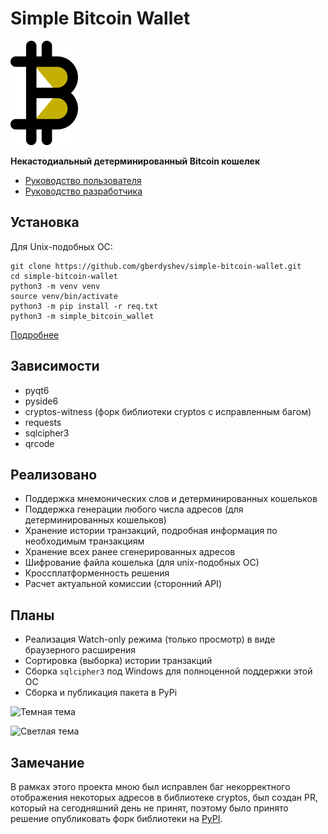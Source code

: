 # Simple Bitcoin Wallet

![Логотип](simple_bitcoin_wallet/resources/logo.png)

**Некастодиальный детерминированный Bitcoin кошелек**

- [Руководство пользователя](./docs/user_guide.md)
- [Руководство разработчика](./docs/developer_guide.md)

## Установка
Для Unix-подобных ОС:

```
git clone https://github.com/gberdyshev/simple-bitcoin-wallet.git
cd simple-bitcoin-wallet
python3 -m venv venv
source venv/bin/activate
python3 -m pip install -r req.txt
python3 -m simple_bitcoin_wallet
```
[Подробнее](./docs/user_guide.md)

## Зависимости
- pyqt6
- pyside6
- cryptos-witness (форк библиотеки cryptos с исправленным багом)
- requests
- sqlcipher3
- qrcode

## Реализовано
- Поддержка мнемонических слов и детерминированных кошельков
- Поддержка генерации любого числа адресов (для детерминированных кошельков)
- Хранение истории транзакций, подробная информация по необходимым транзакциям
- Хранение всех ранее сгенерированных адресов
- Шифрование файла кошелька (для unix-подобных ОС)
- Кроссплатформенность решения
- Расчет актуальной комиссии (сторонний API)

## Планы
- Реализация Watch-only режима (только просмотр) в виде браузерного расширения 
- Сортировка (выборка) истории транзакций
- Сборка ``sqlcipher3`` под Windows для полноценной поддержки этой ОС
- Сборка и публикация пакета в PyPi

![Темная тема](https://i.imgur.com/2u1AsU7.png)

![Светлая тема](https://i.imgur.com/YHi9pcp.png) 

## Замечание
В рамках этого проекта мною был исправлен баг некорректного отображения некоторых адресов в библиотеке cryptos, был создан PR, который на сегодняшний день не принят,
поэтому было принято решение опубликовать форк библиотеки на [PyPI](https://pypi.org/project/cryptos-witness/).
